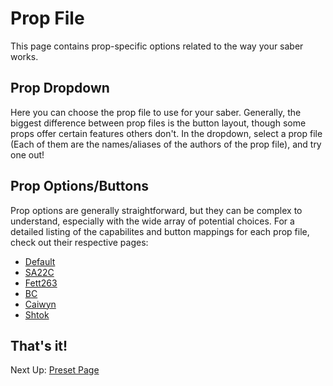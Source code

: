 # Prop File

This page contains prop-specific options related to the way your saber works.

## Prop Dropdown

Here you can choose the prop file to use for your saber. Generally, the biggest difference between prop files is the button layout, though some props offer certain features others don't. In the dropdown, select a prop file (Each of them are the names/aliases of the authors of the prop file), and try one out!

## Prop Options/Buttons

Prop options are generally straightforward, but they can be complex to understand, especially with the wide array of potential choices. For a detailed listing of the capabilites and button mappings for each prop file, check out their respective pages:

- [Default](https://github.com/profezzorn/ProffieOS/props/saber.h)
- [SA22C](https://github.com/profezzorn/ProffieOS/props/saber_sa22c_buttons.h)
- [Fett263](https://github.com/profezzorn/ProffieOS/props/saber_fett263_buttons.h)
- [BC](https://github.com/profezzorn/ProffieOS/props/saber_BC_buttons.h)
- [Caiwyn](https://github.com/profezzorn/ProffieOS/props/saber_caiwyn_buttons.h)
- [Shtok](https://github.com/profezzorn/ProffieOS/props/saber_shtok_buttons.h)

## That's it!

Next Up: [Preset Page](/docs/presets.md)
